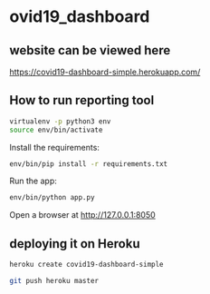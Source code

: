 # ovid19_dashboard

## website can be viewed here

https://covid19-dashboard-simple.herokuapp.com/


## How to run reporting tool


```bash
virtualenv -p python3 env
source env/bin/activate
```

Install the requirements:

```bash
env/bin/pip install -r requirements.txt

```
Run the app:

```bash
env/bin/python app.py
```
Open a browser at http://127.0.0.1:8050


## deploying it on Heroku

```bash
heroku create covid19-dashboard-simple

git push heroku master
```
